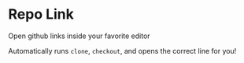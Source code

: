 # Repo Link
Open github links inside your favorite editor

Automatically runs `clone`, `checkout`, and opens the correct line for you!